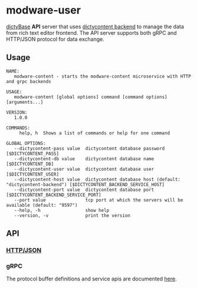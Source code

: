 # modware-user
[dictyBase](http://dictybase.org) **API** server that uses [dictycontent
backend](https://github.com/dictybase-docker/dictycontent-postgres) to manage
the data from rich text editor frontend. The API server supports both gRPC and
HTTP/JSON protocol for data exchange.

## Usage
```
NAME:
   modware-content - starts the modware-content microservice with HTTP and grpc backends

USAGE:
   modware-content [global options] command [command options] [arguments...]

VERSION:
   1.0.0

COMMANDS:
     help, h  Shows a list of commands or help for one command

GLOBAL OPTIONS:
   --dictycontent-pass value  dictycontent database password [$DICTYCONTENT_PASS]
   --dictycontent-db value    dictycontent database name [$DICTYCONTENT_DB]
   --dictycontent-user value  dictycontent database user [$DICTYCONTENT_USER]
   --dictycontent-host value  dictycontent database host (default: "dictycontent-backend") [$DICTYCONTENT_BACKEND_SERVICE_HOST]
   --dictycontent-port value  dictycontent database port [$DICTYCONTENT_BACKEND_SERVICE_PORT]
   --port value               tcp port at which the servers will be available (default: "9597")
   --help, -h                 show help
   --version, -v              print the version

```
## API
### [HTTP/JSON](https://dictybase.github.io/dictybase-api)
### gRPC 
The protocol buffer definitions and service apis are documented
[here](https://github.com/dictyBase/dictybaseapis/tree/master/dictybase/content).

